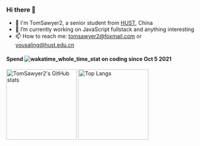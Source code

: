### Hi there 👋

<!--
**TomSawyer2/TomSawyer2** is a ✨ _special_ ✨ repository because its `README.md` (this file) appears on your GitHub profile.

Here are some ideas to get you started:

- 🔭 I’m currently working on ...
- 🌱 I’m currently learning ...
- 👯 I’m looking to collaborate on ...
- 🤔 I’m looking for help with ...
- 💬 Ask me about ...
- 📫 How to reach me: ...
- 😄 Pronouns: ...
- ⚡ Fun fact: ...
-->

- 💬 I'm TomSawyer2, a senior student from [HUST](https://www.hust.edu.cn/), China
- 🌱 I’m currently working on JavaScript fullstack and anything interesting
- 📫 How to reach me: tomsawyer2@foxmail.com or yousaling@hust.edu.cn

<h4>Spend <img src="https://wakatime.com/badge/user/080678ef-f627-4d0e-9308-3c75228698b2.svg" alt="wakatime_whole_time_stat" /> on coding since Oct 5 2021</h4>

<img src="https://github-readme-stats.vercel.app/api?username=TomSawyer2&theme=buefy&show_icons=true&count_private=true&include_all_commits=true&role=OWNER,ORGANIZATION_MEMBER,COLLABORATOR" alt="TomSawyer2's GitHub stats" height="185px" /> <img src="https://github-readme-stats.vercel.app/api/top-langs/?username=TomSawyer2&layout=compact&langs_count=8&theme=buefy&role=OWNER,COLLABORATOR" alt="Top Langs" height="185px" />
